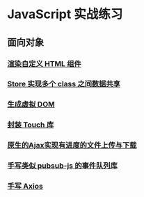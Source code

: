 # JavaScript 实战练习

## 面向对象

### [渲染自定义 HTML 组件](渲染自定义组件/README.md)

### [Store 实现多个 class 之间数据共享](Store/README.md)

### [生成虚拟 DOM](生成虚拟DOM/README.md)

### [封装 Touch 库](封装Touch库/webpack版/README.md)

### [原生的Ajax实现有进度的文件上传与下载](Ajax/README.md)

### [手写类似 pubsub-js 的事件队列库](/手写类似pubsub-js的事件队列库/README.md)

### [手写 Axios](手写axios/webpack-axios/README.md)
